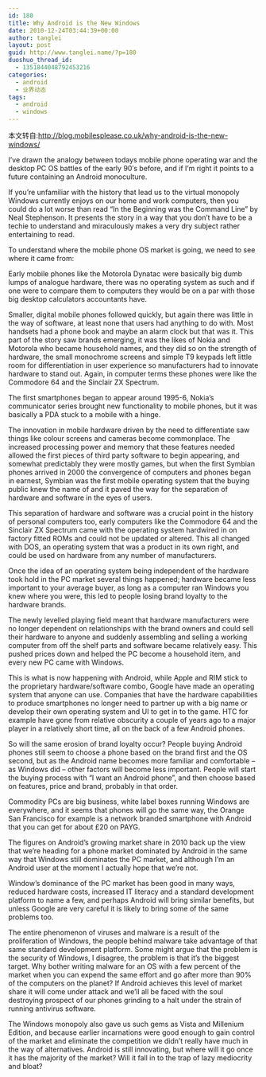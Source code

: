 ```yaml
---
id: 180
title: Why Android is the New Windows
date: 2010-12-24T03:44:39+00:00
author: tanglei
layout: post
guid: http://www.tanglei.name/?p=180
duoshuo_thread_id:
  - 1351844048792453216
categories:
  - android
  - 业界动态
tags:
  - android
  - windows
---
```

本文转自:http://blog.mobilesplease.co.uk/why-android-is-the-new-windows/

I’ve drawn the analogy between todays mobile phone operating war and the desktop PC OS battles of the early 90′s before, and if I’m right it points to a future containing an Android monoculture.

If you’re unfamiliar with the history that lead us to the virtual monopoly Windows currently enjoys on our home and work computers, then you could do a lot worse than read “In the Beginning was the Command Line” by Neal Stephenson. It presents the story in a way that you don’t have to be a techie to understand and miraculously makes a very dry subject rather entertaining to read.

To understand where the mobile phone OS market is going, we need to see where it came from:

Early mobile phones like the Motorola Dynatac were basically big dumb lumps of analogue hardware, there was no operating system as such and if one were to compare them to computers they would be on a par with those big desktop calculators accountants have.

Smaller, digital mobile phones followed quickly, but again there was little in the way of software, at least none that users had anything to do with. Most handsets had a phone book and maybe an alarm clock but that was it. This part of the story saw brands emerging, it was the likes of Nokia and Motorola who became household names, and they did so on the strength of hardware, the small monochrome screens and simple T9 keypads left little room for differentiation in user experience so manufacturers had to innovate hardware to stand out. Again, in computer terms these phones were like the Commodore 64 and the Sinclair ZX Spectrum.

The first smartphones began to appear around 1995-6, Nokia’s communicator series brought new functionality to mobile phones, but it was basically a PDA stuck to a mobile with a hinge.

The innovation in mobile hardware driven by the need to differentiate saw things like colour screens and cameras become commonplace. The increased processing power and memory that these features needed allowed the first pieces of third party software to begin appearing, and somewhat predictably they were mostly games, but when the first Symbian phones arrived in 2000 the convergence of computers and phones began in earnest, Symbian was the first mobile operating system that the buying public knew the name of and it paved the way for the separation of hardware and software in the eyes of users.

This separation of hardware and software was a crucial point in the history of personal computers too, early computers like the Commodore 64 and the Sinclair ZX Spectrum came with the operating system hardwired in on factory fitted ROMs and could not be updated or altered. This all changed with DOS, an operating system that was a product in its own right, and could be used on hardware from any number of manufacturers.

Once the idea of an operating system being independent of the hardware took hold in the PC market several things happened; hardware became less important to your average buyer, as long as a computer ran Windows you knew where you were, this led to people losing brand loyalty to the hardware brands.

The newly levelled playing field meant that hardware manufacturers were no longer dependent on relationships with the brand owners and could sell their hardware to anyone and suddenly assembling and selling a working computer from off the shelf parts and software became relatively easy. This pushed prices down and helped the PC become a household item, and every new PC came with Windows.

This is what is now happening with Android, while Apple and RIM stick to the proprietary hardware/software combo, Google have made an operating system that anyone can use. Companies that have the hardware capabilities to produce smartphones no longer need to partner up with a big name or develop their own operating system and UI to get in to the game. HTC for example have gone from relative obscurity a couple of years ago to a major player in a relatively short time, all on the back of a few Android phones.

So will the same erosion of brand loyalty occur? People buying Android phones still seem to choose a phone based on the brand first and the OS second, but as the Android name becomes more familiar and comfortable – as Windows did – other factors will become less important. People will start the buying process with “I want an Android phone”, and then choose based on features, price and brand, probably in that order.

Commodity PCs are big business, white label boxes running Windows are everywhere, and it seems that phones will go the same way, the Orange San Francisco for example is a network branded smartphone with Android that you can get for about £20 on PAYG.

The figures on Android’s growing market share in 2010 back up the view that we’re heading for a phone market dominated by Android in the same way that Windows still dominates the PC market, and although I’m an Android user at the moment I actually hope that we’re not.

Window’s dominance of the PC market has been good in many ways, reduced hardware costs, increased IT literacy and a standard development platform to name a few, and perhaps Android will bring similar benefits, but unless Google are very careful it is likely to bring some of the same problems too.

The entire phenomenon of viruses and malware is a result of the proliferation of Windows, the people behind malware take advantage of that same standard development platform. Some might argue that the problem is the security of Windows, I disagree, the problem is that it’s the biggest target. Why bother writing malware for an OS with a few percent of the market when you can expend the same effort and go after more than 90% of the computers on the planet? If Android achieves this level of market share it will come under attack and we’ll all be faced with the soul destroying prospect of our phones grinding to a halt under the strain of running antivirus software.

The Windows monopoly also gave us such gems as Vista and Millenium Edition, and because earlier incarnations were good enough to gain control of the market and eliminate the competition we didn’t really have much in the way of alternatives. Android is still innovating, but where will it go once it has the majority of the market? Will it fall in to the trap of lazy mediocrity and bloat?
